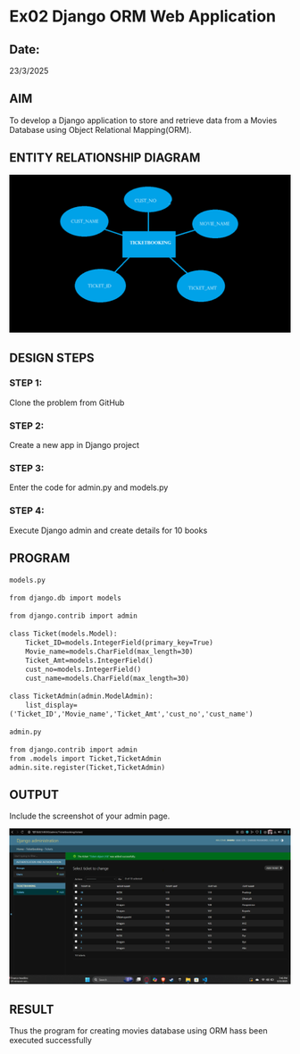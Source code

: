 # Ex02 Django ORM Web Application
## Date: 

23/3/2025

## AIM
To develop a Django application to store and retrieve data from a Movies Database using Object Relational Mapping(ORM).

## ENTITY RELATIONSHIP DIAGRAM

![alt text](ER_Diagram.png)

## DESIGN STEPS

### STEP 1:
Clone the problem from GitHub

### STEP 2:
Create a new app in Django project

### STEP 3:
Enter the code for admin.py and models.py

### STEP 4:
Execute Django admin and create details for 10 books

## PROGRAM

```
models.py

from django.db import models

from django.contrib import admin

class Ticket(models.Model):
    Ticket_ID=models.IntegerField(primary_key=True)
    Movie_name=models.CharField(max_length=30)
    Ticket_Amt=models.IntegerField()
    cust_no=models.IntegerField()
    cust_name=models.CharField(max_length=30)

class TicketAdmin(admin.ModelAdmin):
    list_display=('Ticket_ID','Movie_name','Ticket_Amt','cust_no','cust_name')

admin.py

from django.contrib import admin
from .models import Ticket,TicketAdmin
admin.site.register(Ticket,TicketAdmin)

```

## OUTPUT

Include the screenshot of your admin page.

![alt text](image.png)


## RESULT
Thus the program for creating movies database using ORM hass been executed successfully
